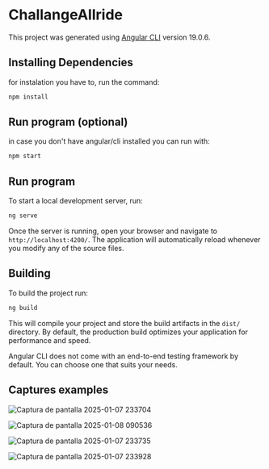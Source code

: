 # ChallangeAllride

This project was generated using [Angular CLI](https://github.com/angular/angular-cli) version 19.0.6.

## Installing Dependencies

for instalation you have to, run the command:

```bash
npm install
```

## Run program (optional)

in case you don't have angular/cli installed you can run with:

```bash
npm start
```

## Run program

To start a local development server, run:

```bash
ng serve
```

Once the server is running, open your browser and navigate to `http://localhost:4200/`. The application will automatically reload whenever you modify any of the source files.


## Building

To build the project run:

```bash
ng build
```

This will compile your project and store the build artifacts in the `dist/` directory. By default, the production build optimizes your application for performance and speed.


Angular CLI does not come with an end-to-end testing framework by default. You can choose one that suits your needs.

## Captures examples

![Captura de pantalla 2025-01-07 233704](https://github.com/user-attachments/assets/6c8b289c-63f1-48b3-9877-499957fd0694)

![Captura de pantalla 2025-01-08 090536](https://github.com/user-attachments/assets/be2ee5f4-d197-4916-b8e5-62693419aa3a)

![Captura de pantalla 2025-01-07 233735](https://github.com/user-attachments/assets/5d6f2045-3295-43e7-91c6-564c44ab7ba3)

![Captura de pantalla 2025-01-07 233928](https://github.com/user-attachments/assets/2c17ab8b-4aaa-4f51-a82f-a939c8565647)
